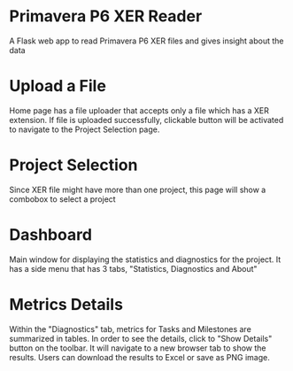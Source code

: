 # Primavera P6 XER Reader
A Flask web app to read Primavera P6 XER files and gives insight about the data

# Upload a File
Home page has a file uploader that accepts only a file which has a XER extension. If file is uploaded successfully, clickable button will be activated to navigate to the Project Selection page.

# Project Selection
Since XER file might have more than one project, this page will show a combobox to select a project

# Dashboard
Main window for displaying the statistics and diagnostics for the project. It has a side menu that has 3 tabs, "Statistics, Diagnostics and About"

# Metrics Details
Within the "Diagnostics" tab, metrics for Tasks and Milestones are summarized in tables. In order to see the details, click to "Show Details" button on the toolbar. It will navigate to a new browser tab to show the results. Users can download the results to Excel or save as PNG image.
